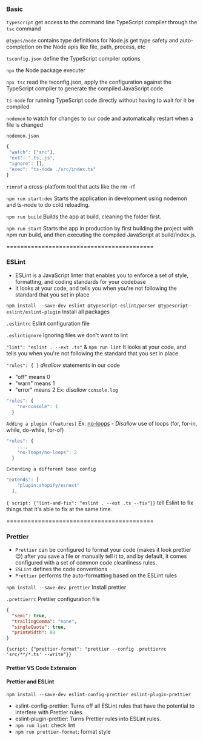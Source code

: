 ### Basic

`typescript`
get access to the command line TypeScript compiler through the `tsc` command

`@types/node`
contains type definitions for Node.js
get type safety and auto-completion on the Node apis like file, path, process, etc

`tsconfig.json`
define the TypeScript compiler options

`npx`
the Node package executer

`npx tsc`
read the tsconfig.json, apply the configuration against the TypeScript compiler to generate the compiled JavaScript code

`ts-node`
for running TypeScript code directly without having to wait for it be compiled

`nodemon`
 to watch for changes to our code and automatically restart when a file is changed

 `nodemon.json`
 ```js
 {
  "watch": ["src"],
  "ext": ".ts,.js",
  "ignore": [],
  "exec": "ts-node ./src/index.ts"
}
```

`rimraf`
a cross-platform tool that acts like the rm -rf

`npm run start:dev`
Starts the application in development using nodemon and ts-node to do cold reloading.

`npm run build`
Builds the app at build, cleaning the folder first.

`npm run start`
Starts the app in production by first building the project with npm run build, and then executing the compiled JavaScript at build/index.js.

==========================================

### ESLint

- ESLint is a JavaScript linter that enables you to enforce a set of style, formatting, and coding standards for your codebase
- It looks at your code, and tells you when you're not following the standard that you set in place

`npm install --save-dev eslint @typescript-eslint/parser @typescript-eslint/eslint-plugin`
Install all packages

`.eslintrc`
Eslint configuration file

`.eslintignore`
Ignoring files we don't want to lint

`"lint": "eslint . --ext .ts"` & `npm run lint`
It looks at your code, and tells you when you're not following the standard that you set in place

`"rules": { }`
*disallow* statements in our code
- "off" means 0
- "warn" means 1
- "error" means 2
Ex: *disallow* `console.log`
```js
"rules": { 
    "no-console": 1 
  }
```
`Adding a plugin (features)`
Ex: [no-loops](https://github.com/buildo/eslint-plugin-no-loops) - *Disallow* use of loops (for, for-in, while, do-while, for-of)
```js
"rules": {
    ...,
    "no-loops/no-loops": 2
  }
```

`Extending a different base config`
```js
"extends": [
    "plugin:shopify/esnext"
  ],
```

`{ script: {"lint-and-fix": "eslint . --ext .ts --fix"}}`
tell Eslint to fix things that it's able to fix at the same time.

==========================================

### Prettier

- `Prettier` can be configured to format your code (makes it look prettier 😉) after you save a file or manually tell it to, and by default, it comes configured with a set of common code cleanliness rules.
- `ESLint` defines the code conventions
- `Prettier` performs the auto-formatting based on the ESLint rules

`npm install --save-dev prettier`
Install prettier

`.prettierrc`
Prettier configuration file
```json
{
  "semi": true,
  "trailingComma": "none",
  "singleQuote": true,
  "printWidth": 80
}
```

`{script: {"prettier-format": "prettier --config .prettierrc 'src/**/*.ts' --write"}}`

#### Prettier VS Code Extension

#### Prettier and ESLint
`npm install --save-dev eslint-config-prettier eslint-plugin-prettier`
- eslint-config-prettier: Turns off all ESLint rules that have the potential to interfere with Prettier rules.
- eslint-plugin-prettier: Turns Prettier rules into ESLint rules.
- `npm run lint`: check lint
- `npm run prettier-format`: format style
